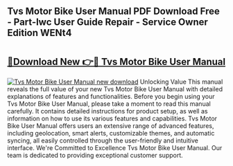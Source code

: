 ## Tvs Motor Bike User Manual PDF Download Free - Part-Iwc User Guide Repair - Service Owner Edition WENt4

# <h2><a href="http://bc73198.oget.top/?id=Tvs+Motor+Bike+User+Manual">🔗Download New 👉🔴 Tvs Motor Bike User Manual</a></h2>

[![Tvs Motor Bike User Manual new download](https://i.imgur.com/5g1atiW.png)](http://bc73198.oget.top/?id=Tvs+Motor+Bike+User+Manual)
Unlocking Value This manual reveals the full value of your new Tvs Motor Bike User Manual with detailed explanations of features and functionalities. Before you begin using your Tvs Motor Bike User Manual, please take a moment to read this manual carefully. It contains detailed instructions for product setup, as well as information on how to use its various features and capabilities. Tvs Motor Bike User Manual offers users an extensive range of advanced features, including geolocation, smart alerts, customizable themes, and automatic syncing, all easily controlled through the user-friendly and intuitive interface. We're Committed to Excellence Tvs Motor Bike User Manual. Our team is dedicated to providing exceptional customer support.
